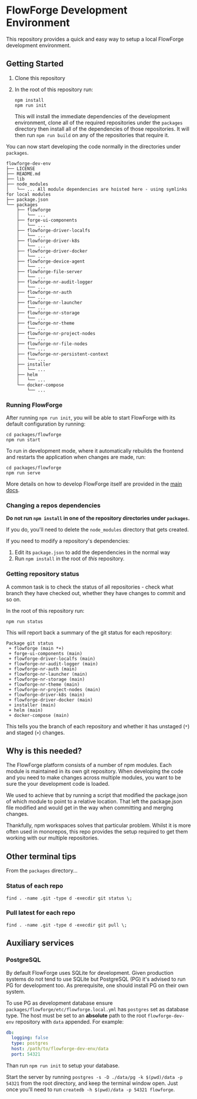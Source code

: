 # FlowForge Development Environment

This repository provides a quick and easy way to setup a local FlowForge development
environment.

## Getting Started

1. Clone this repository

2. In the root of this repository run:

       npm install
       npm run init
      
   This will install the immediate dependencies of the development environment,
   clone all of the required repositories under the `packages` directory then install
   all of the dependencies of those repositories. It will then run `npm run build`
   on any of the repositories that require it.

You can now start developing the code normally in the directories under `packages`.

```
flowforge-dev-env
├── LICENSE
├── README.md
├── lib
├── node_modules
│   └── ... All module dependencies are hoisted here - using symlinks for local modules
├── package.json
└── packages
    ├── flowforge
    │   └── ... 
    ├── forge-ui-components
    │   └── ... 
    ├── flowforge-driver-localfs
    │   └── ...
    ├── flowforge-driver-k8s
    │   └── ...
    ├── flowforge-driver-docker
    │   └── ...
    ├── flowforge-device-agent
    │   └── ...
    ├── flowforge-file-server
    │   └── ...
    ├── flowforge-nr-audit-logger
    │   └── ...
    ├── flowforge-nr-auth
    │   └── ...
    ├── flowforge-nr-launcher
    │   └── ...
    ├── flowforge-nr-storage
    │   └── ...
    ├── flowforge-nr-theme
    │   └── ...
    ├── flowforge-nr-project-nodes
    │   └── ...
    ├── flowforge-nr-file-nodes
    │   └── ...
    ├── flowforge-nr-persistent-context
    │   └── ...
    ├── installer
    │   └── ...
    ├── helm
    │   └── ...
    └── docker-compose
        └── ...

```

### Running FlowForge

After running `npm run init`, you will be able to start FlowForge with its default
configuration by running:

    cd packages/flowforge
    npm run start

To run in development mode, where it automatically rebuilds the frontend and restarts
the application when changes are made, run:

    cd packages/flowforge
    npm run serve

More details on how to develop FlowForge itself are provided in the [main docs](https://github.com/flowforge/flowforge/tree/main/docs/contribute).

### Changing a repos dependencies


**Do not run `npm install` in one of the repository directories under `packages`.**

If you do, you'll need to delete the `node_modules` directory that gets created.

If you need to modify a repository's dependencies:

1. Edit its `package.json` to add the dependencies in the normal way
2. Run `npm install` in the root of *this* repository.


### Getting repository status

A common task is to check the status of all repositories - check what branch they 
have checked out, whether they have changes to commit and so on.

In the root of this repository run:

    npm run status

This will report back a summary of the git status for each repository:

```
Package git status
 + flowforge (main *+)
 + forge-ui-components (main)
 + flowforge-driver-localfs (main)
 + flowforge-nr-audit-logger (main)
 + flowforge-nr-auth (main)
 + flowforge-nr-launcher (main)
 + flowforge-nr-storage (main)
 + flowforge-nr-theme (main)
 + flowforge-nr-project-nodes (main)
 + flowforge-driver-k8s (main)
 + flowforge-driver-docker (main)
 + installer (main)
 + helm (main)
 + docker-compose (main)
```

This tells you the branch of each repository and whether it has unstaged (`*`) and
staged (`+`) changes.


## Why is this needed?

The FlowForge platform consists of a number of npm modules. Each module is maintained
in its own git repository. When developing the code and you need to make changes
across multiple modules, you want to be sure the your development code is loaded.

We used to achieve that by running a script that modified the package.json of which
module to point to a relative location. That left the package.json file modified
and would get in the way when committing and merging changes.

Thankfully, npm workspaces solves that particular problem. Whilst it is more
often used in monorepos, this repo provides the setup required to get them working
with our multiple repositories.


## Other terminal tips

From the `packages` directory...

### Status of each repo
```
find . -name .git -type d -execdir git status \;
```

### Pull latest for each repo
```
find . -name .git -type d -execdir git pull \;
```

## Auxiliary services

### PostgreSQL

By default FlowForge uses SQLite for development. Given production systems do not
tend to use SQLite but PostgreSQL (PG) it's advised to run PG for development too.
As prerequisite, one should install PG on their own system.

To use PG as development database ensure `packages/flowforge/etc/flowforge.local.yml`
has `postgres` set as database type. The host must be set to an **absolute** path
to the root `flowforge-dev-env` repository with `data` appended. For example:

```yaml
db:
  logging: false
  type: postgres
  host: /path/to/flowforge-dev-env/data
  port: 54321
```

Than run `npm run init` to setup your database.

Start the server by running `postgres -s -D ./data/pg -k $(pwd)/data -p 54321`
from the root directory, and keep the terminal window open. Just once you'll
need to run `createdb -h $(pwd)/data -p 54321 flowforge`.
